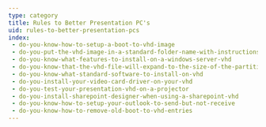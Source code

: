 ```yaml
---
type: category
title: Rules to Better Presentation PC's
uid: rules-to-better-presentation-pcs
index:
 - do-you-know-how-to-setup-a-boot-to-vhd-image
 - do-you-put-the-vhd-image-in-a-standard-folder-name-with-instructions
 - do-you-know-what-features-to-install-on-a-windows-server-vhd
 - do-you-know-that-the-vhd-file-will-expand-to-the-size-of-the-partition-inside-the-vhd-when-you-boot-into-it
 - do-you-know-what-standard-software-to-install-on-vhd
 - do-you-install-your-video-card-driver-on-your-vhd
 - do-you-test-your-presentation-vhd-on-a-projector
 - do-you-install-sharepoint-designer-when-using-a-sharepoint-vhd
 - do-you-know-how-to-setup-your-outlook-to-send-but-not-receive
 - do-you-know-how-to-remove-old-boot-to-vhd-entries
---
```




